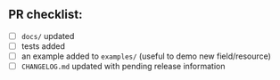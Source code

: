 ## PR checklist:
- [ ] `docs/` updated
- [ ] tests added
- [ ] an example added to `examples/` (useful to demo new field/resource)
- [ ] `CHANGELOG.md` updated with pending release information
